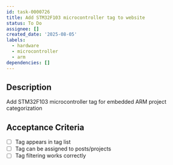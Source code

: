 ```yaml
---
id: task-0000726
title: Add STM32F103 microcontroller tag to website
status: To Do
assignee: []
created_date: '2025-08-05'
labels:
  - hardware
  - microcontroller
  - arm
dependencies: []
---
```


## Description

Add STM32F103 microcontroller tag for embedded ARM project categorization

## Acceptance Criteria

- [ ] Tag appears in tag list
- [ ] Tag can be assigned to posts/projects
- [ ] Tag filtering works correctly
